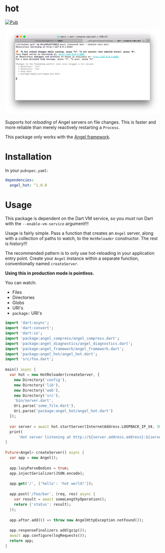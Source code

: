 # hot
[![Pub](https://img.shields.io/pub/v/angel_hot.svg)](https://pub.dartlang.org/packages/angel_hot)

![Screenshot of terminal](screenshots/screenshot.png)

Supports *hot reloading* of Angel servers on file changes. This is faster and
more reliable than merely reactively restarting a `Process`.

This package only works with the [Angel framework](https://github.com/angel-dart/angel).

# Installation
In your `pubspec.yaml`:

```yaml
dependencies:
  angel_hot: ^1.0.0
```

# Usage
This package is dependent on the Dart VM service, so you *must* run
Dart with the `--enable-vm-service` argument!!!

Usage is fairly simple. Pass a function that creates an `Angel` server, along with a collection of paths
to watch, to the `HotReloader` constructor. The rest is history!!!

The recommended pattern is to only use hot-reloading in your application entry point. Create your `Angel` instance
within a separate function, conventionally named `createServer`. 

**Using this in production mode is pointless.**

You can watch:
  * Files
  * Directories
  * Globs
  * URI's
  * `package:` URI's
  
```dart
import 'dart:async';
import 'dart:convert';
import 'dart:io';
import 'package:angel_compress/angel_compress.dart';
import 'package:angel_diagnostics/angel_diagnostics.dart';
import 'package:angel_framework/angel_framework.dart';
import 'package:angel_hot/angel_hot.dart';
import 'src/foo.dart';

main() async {
  var hot = new HotReloader(createServer, [
    new Directory('config'),
    new Directory('lib'),
    new Directory('web'),
    new Directory('src'),
    'bin/server.dart',
    Uri.parse('some_file.dart'),
    Uri.parse('package:angel_hot/angel_hot.dart')
  ]);
  
  var server = await hot.startServer(InternetAddress.LOOPBACK_IP_V4, 3000);
  print(
      'Hot server listening at http://${server.address.address}:${server.port}');
}

Future<Angel> createServer() async {
  var app = new Angel();

  app.lazyParseBodies = true;
  app.injectSerializer(JSON.encode);

  app.get('/', {'hello': 'hot world!'});
  
  app.post('/foo/bar', (req, res) async {
    var result = await someLengthyOperation();
    return {'status': result};
  });

  app.after.add(() => throw new AngelHttpException.notFound());

  app.responseFinalizers.add(gzip());
  await app.configure(logRequests());
  return app;
}
```